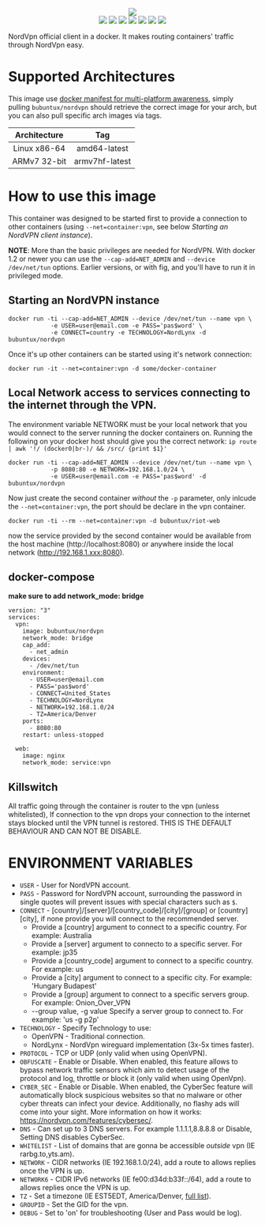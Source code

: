 <p align="center">
    <a href="https://nordvpn.com/"><img src="https://github.com/bubuntux/nordvpn/raw/master/NordVpn_logo.png"/></a>
    </br>
    <a href="https://github.com/bubuntux/nordvpn/blob/master/LICENSE"><img src="https://badgen.net/github/license/bubuntux/nordvpn?color=cyan"/></a>
    <a href="https://cloud.docker.com/u/bubuntux/repository/docker/bubuntux/nordvpn"><img src="https://images.microbadger.com/badges/image/bubuntux/nordvpn.svg"/></a>
    <a href="https://cloud.docker.com/u/bubuntux/repository/docker/bubuntux/nordvpn"><img src="https://badgen.net/docker/pulls/bubuntux/nordvpn?icon=docker&label=pulls"/></a>
    <a href="https://cloud.docker.com/u/bubuntux/repository/docker/bubuntux/nordvpn"><img src="https://badgen.net/docker/stars/bubuntux/nordvpn?icon=docker&label=stars"/></a>
    <a href="https://github.com/bubuntux/nordvpn"><img src="https://badgen.net/github/forks/bubuntux/nordvpn?icon=github&label=forks"/></a>
    <a href="https://github.com/bubuntux/nordvpn"><img src="https://badgen.net/github/stars/bubuntux/nordvpn?icon=github&label=stars"/></a>
    <a href="https://cloud.docker.com/repository/docker/bubuntux/nordvpn/builds"><img src="https://badgen.net/github/status/bubuntux/nordvpn"/></a>
</p>

NordVpn official client in a docker. It makes routing containers' traffic through NordVpn easy.

# Supported Architectures

This image use [docker manifest for multi-platform awareness](https://github.com/docker/distribution/blob/master/docs/spec/manifest-v2-2.md#manifest-list), simply pulling `bubuntux/nordvpn` should retrieve the correct image for your arch, but you can also pull specific arch images via tags.

| Architecture      | Tag | 
| :----:            | :---: | 
| Linux x86-64      | amd64-latest | 
| ARMv7 32-bit      | armv7hf-latest | 

# How to use this image

This container was designed to be started first to provide a connection to other containers (using `--net=container:vpn`, see below *Starting an NordVPN client instance*).

**NOTE**: More than the basic privileges are needed for NordVPN. With docker 1.2 or newer you can use the `--cap-add=NET_ADMIN` and `--device /dev/net/tun` options. Earlier versions, or with fig, and you'll have to run it in privileged mode.

## Starting an NordVPN instance

    docker run -ti --cap-add=NET_ADMIN --device /dev/net/tun --name vpn \
                -e USER=user@email.com -e PASS='pas$word' \
                -e CONNECT=country -e TECHNOLOGY=NordLynx -d bubuntux/nordvpn

Once it's up other containers can be started using it's network connection:

    docker run -it --net=container:vpn -d some/docker-container

## Local Network access to services connecting to the internet through the VPN.

The environment variable NETWORK must be your local network that you would connect to the server running the docker containers on. Running the following on your docker host should give you the correct network: `ip route | awk '!/ (docker0|br-)/ && /src/ {print $1}'`

    docker run -ti --cap-add=NET_ADMIN --device /dev/net/tun --name vpn \
                -p 8080:80 -e NETWORK=192.168.1.0/24 \ 
                -e USER=user@email.com -e PASS='pas$word' -d bubuntux/nordvpn                

Now just create the second container _without_ the `-p` parameter, only inlcude the `--net=container:vpn`, the port should be declare in the vpn container.

    docker run -ti --rm --net=container:vpn -d bubuntux/riot-web

now the service provided by the second container would be available from the host machine (http://localhost:8080) or anywhere inside the local network (http://192.168.1.xxx:8080).

## docker-compose
**make sure to add     network_mode: bridge**

```
version: "3"
services:
  vpn:
    image: bubuntux/nordvpn
    network_mode: bridge
    cap_add:
      - net_admin
    devices:
      - /dev/net/tun
    environment:
      - USER=user@email.com
      - PASS='pas$word'
      - CONNECT=United_States
      - TECHNOLOGY=NordLynx
      - NETWORK=192.168.1.0/24
      - TZ=America/Denver
    ports:
      - 8080:80
    restart: unless-stopped
  
  web:
    image: nginx
    network_mode: service:vpn
```


## Killswitch
All traffic going through the container is router to the vpn (unless whitelisted), If connection to the vpn drops your connection to the internet stays blocked until the VPN tunnel is restored. THIS IS THE DEFAULT BEHAVIOUR AND CAN NOT BE DISABLE.

# ENVIRONMENT VARIABLES

 * `USER`     - User for NordVPN account.
 * `PASS`     - Password for NordVPN account, surrounding the password in single quotes will prevent issues with special characters such as `$`.
 * `CONNECT`  -  [country]/[server]/[country_code]/[city]/[group] or [country] [city], if none provide you will connect to  the recommended server.
   - Provide a [country] argument to connect to a specific country. For example: Australia
   - Provide a [server] argument to connecto to a specific server. For example: jp35
   - Provide a [country_code] argument to connect to a specific country. For example: us
   - Provide a [city] argument to connect to a specific city. For example: 'Hungary Budapest'
   - Provide a [group] argument to connect to a specific servers group. For example: Onion_Over_VPN
   - --group value, -g value  Specify a server group to connect to. For example: 'us -g p2p'
 * `TECHNOLOGY` - Specify Technology to use: 
   * OpenVPN    - Traditional connection.
   * NordLynx   - NordVpn wireguard implementation (3x-5x times faster).
 * `PROTOCOL`   - TCP or UDP (only valid when using OpenVPN).
 * `OBFUSCATE`  - Enable or Disable. When enabled, this feature allows to bypass network traffic sensors which aim to detect usage of the protocol and log, throttle or block it (only valid when using OpenVpn). 
 * `CYBER_SEC`  - Enable or Disable. When enabled, the CyberSec feature will automatically block suspicious websites so that no malware or other cyber threats can infect your device. Additionally, no flashy ads will come into your sight. More information on how it works: https://nordvpn.com/features/cybersec/.
 * `DNS` -   Can set up to 3 DNS servers. For example 1.1.1.1,8.8.8.8 or Disable, Setting DNS disables CyberSec.
 * `WHITELIST` - List of domains that are gonna be accessible _outside_ vpn (IE rarbg.to,yts.am).
 * `NETWORK`  - CIDR networks (IE 192.168.1.0/24), add a route to allows replies once the VPN is up.
 * `NETWORK6` - CIDR IPv6 networks (IE fe00:d34d:b33f::/64), add a route to allows replies once the VPN is up.
 * `TZ` - Set a timezone (IE EST5EDT, America/Denver, [full list](https://en.wikipedia.org/wiki/List_of_tz_database_time_zones)).
 * `GROUPID` - Set the GID for the vpn.
 * `DEBUG`    - Set to 'on' for troubleshooting (User and Pass would be log).
 
